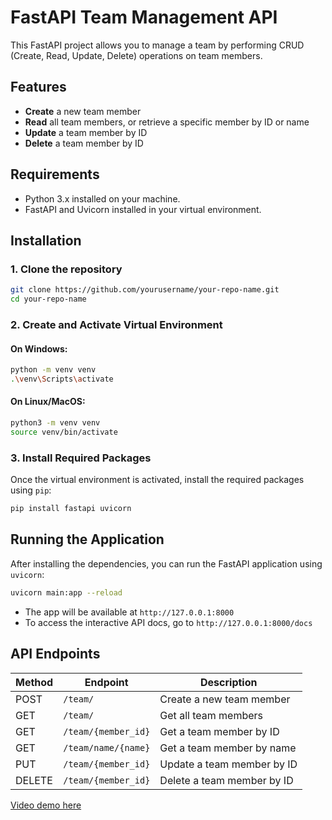 # FastAPI Team Management API

This FastAPI project allows you to manage a team by performing CRUD (Create, Read, Update, Delete) operations on team members.

## Features

-   **Create** a new team member
-   **Read** all team members, or retrieve a specific member by ID or name
-   **Update** a team member by ID
-   **Delete** a team member by ID

## Requirements

-   Python 3.x installed on your machine.
-   FastAPI and Uvicorn installed in your virtual environment.

## Installation

### 1. Clone the repository

```bash
git clone https://github.com/yourusername/your-repo-name.git
cd your-repo-name
```

### 2. Create and Activate Virtual Environment

#### On Windows:

```bash
python -m venv venv
.\venv\Scripts\activate
```

#### On Linux/MacOS:

```bash
python3 -m venv venv
source venv/bin/activate
```

### 3. Install Required Packages

Once the virtual environment is activated, install the required packages using `pip`:

```bash
pip install fastapi uvicorn
```

## Running the Application

After installing the dependencies, you can run the FastAPI application using `uvicorn`:

```bash
uvicorn main:app --reload
```

-   The app will be available at `http://127.0.0.1:8000`
-   To access the interactive API docs, go to `http://127.0.0.1:8000/docs`

## API Endpoints

| Method | Endpoint            | Description                |
| ------ | ------------------- | -------------------------- |
| POST   | `/team/`            | Create a new team member   |
| GET    | `/team/`            | Get all team members       |
| GET    | `/team/{member_id}` | Get a team member by ID    |
| GET    | `/team/name/{name}` | Get a team member by name  |
| PUT    | `/team/{member_id}` | Update a team member by ID |
| DELETE | `/team/{member_id}` | Delete a team member by ID |

[Video demo here](https://youtu.be/1xhwGPmuZuE)
